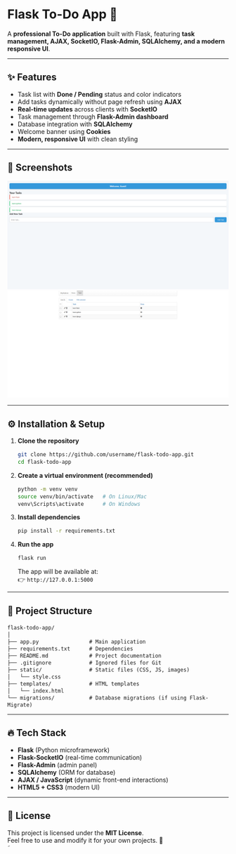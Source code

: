 # Flask To-Do App 📝

A **professional To-Do application** built with Flask, featuring **task management, AJAX, SocketIO, Flask-Admin, SQLAlchemy, and a modern responsive UI**.  

---

## ✨ Features

- Task list with **Done / Pending** status and color indicators  
- Add tasks dynamically without page refresh using **AJAX**  
- **Real-time updates** across clients with **SocketIO**  
- Task management through **Flask-Admin dashboard**  
- Database integration with **SQLAlchemy**  
- Welcome banner using **Cookies**  
- **Modern, responsive UI** with clean styling  

---

## 🎨 Screenshots

![Main Page](./static/screenshot_home.png)  
![Admin Panel](./static/screenshot_admin.png)  

---

## ⚙️ Installation & Setup

1. **Clone the repository**
   ```bash
   git clone https://github.com/username/flask-todo-app.git
   cd flask-todo-app
   ```

2. **Create a virtual environment (recommended)**
   ```bash
   python -m venv venv
   source venv/bin/activate   # On Linux/Mac
   venv\Scripts\activate      # On Windows
   ```

3. **Install dependencies**
   ```bash
   pip install -r requirements.txt
   ```

4. **Run the app**
   ```bash
   flask run
   ```
   The app will be available at:  
   👉 `http://127.0.0.1:5000`

---

## 📂 Project Structure

```
flask-todo-app/
│
├── app.py                # Main application
├── requirements.txt      # Dependencies
├── README.md             # Project documentation
├── .gitignore            # Ignored files for Git
├── static/               # Static files (CSS, JS, images)
│   └── style.css
├── templates/            # HTML templates
│   └── index.html
└── migrations/           # Database migrations (if using Flask-Migrate)
```

---

## 🔥 Tech Stack

- **Flask** (Python microframework)  
- **Flask-SocketIO** (real-time communication)  
- **Flask-Admin** (admin panel)  
- **SQLAlchemy** (ORM for database)  
- **AJAX / JavaScript** (dynamic front-end interactions)  
- **HTML5 + CSS3** (modern UI)  

---

## 📜 License

This project is licensed under the **MIT License**.  
Feel free to use and modify it for your own projects. 🚀  
َ